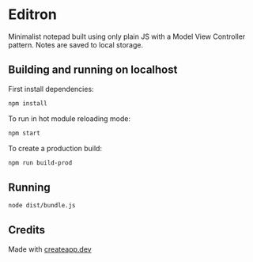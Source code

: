 # Editron

Minimalist notepad built using only plain JS with a Model View Controller pattern.
Notes are saved to local storage.

## Building and running on localhost

First install dependencies:

```sh
npm install
```

To run in hot module reloading mode:

```sh
npm start
```

To create a production build:

```sh
npm run build-prod
```

## Running

```sh
node dist/bundle.js
```

## Credits

Made with [createapp.dev](https://createapp.dev/)

